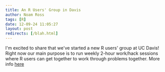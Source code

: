 ```yaml
---
title: An R Users' Group in Davis
author: Noam Ross
tags: [R]
date: 12-09-24 11:05:27
layout: post
redirects: [/blah.html]
--- 
```



I'm excited to share that we've started a new R users' group at UC
Davis! Right now our main purpose is to run weekly 2-hour work/hack
sessions where R users can get together to work through problems
together. More info
[here](http://www.noamross.net/davis-r-users-group.html)
